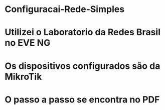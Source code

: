 # Configuracai-Rede-Simples



# Utilizei o Laboratorio da Redes Brasil no EVE NG



# Os dispositivos configurados são da MikroTik


# O passo a passo se encontra no PDF
